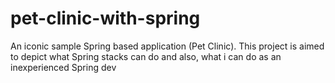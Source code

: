 # pet-clinic-with-spring
An iconic sample Spring based application (Pet Clinic). This project is aimed to depict what Spring stacks can do and also, what i can do as an inexperienced Spring dev
